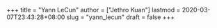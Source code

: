 +++
title = "Yann LeCun"
author = ["Jethro Kuan"]
lastmod = 2020-03-07T23:43:28+08:00
slug = "yann_lecun"
draft = false
+++
